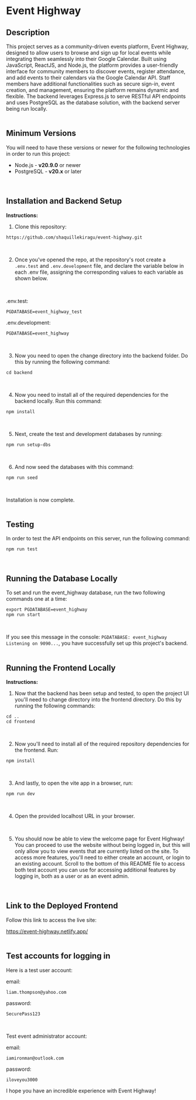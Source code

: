 # Event Highway

## Description

This project serves as a community-driven events platform, Event Highway, designed to allow users to browse and sign up for local events while integrating them seamlessly into their Google Calendar. Built using JavaScript, ReactJS, and Node.js, the platform provides a user-friendly interface for community members to discover events, register attendance, and add events to their calendars via the Google Calendar API. Staff members have additional functionalities such as secure sign-in, event creation, and management, ensuring the platform remains dynamic and flexible. The backend leverages Express.js to serve RESTful API endpoints and uses PostgreSQL as the database solution, with the backend server being run locally.
<br>
<br>

## Minimum Versions

You will need to have these versions or newer for the following technologies in order to run this project:

- Node.js - **v20.9.0** or newer
- PostgreSQL - **v20.x** or later
<br>

## Installation and Backend Setup

**Instructions:**
<br>

1. Clone this repository:

```
https://github.com/shaquillekiragu/event-highway.git
```
<br>

2. Once you've opened the repo, at the repository's root create a `.env.test` and `.env.development` file, and declare the variable below in each .env file, assigning the corresponding values to each variable as shown below.
<br>

.env.test:

```
PGDATABASE=event_highway_test
```

.env.development:

```
PGDATABASE=event_highway
```
<br>

3. Now you need to open the change directory into the backend folder. Do this by running the following command:

```
cd backend
```
<br>

4. Now you need to install all of the required dependencies for the backend locally. Run this command:

```
npm install
```
<br>

5. Next, create the test and development databases by running:

```
npm run setup-dbs
```
<br>

6. And now seed the databases with this command:

```
npm run seed
```
<br>

Installation is now complete.
<br>
<br>

## Testing

In order to test the API endpoints on this server, run the following command:

```
npm run test
```
<br>

## Running the Database Locally

To set and run the event_highway database, run the two following commands one at a time:

```
export PGDATABASE=event_highway
npm run start
```
<br>

If you see this message in the console: ```PGDATABASE: event_highway Listening on 9090...```, you have successfully set up this project's backend.
<br>
<br>

## Running the Frontend Locally

**Instructions:**

1. Now that the backend has been setup and tested, to open the project UI you'll need to change directory into the frontend directory. Do this by running the following commands:

```
cd ..
cd frontend
```
<br>

2. Now you'll need to install all of the required repository dependencies for the frontend. Run:

```
npm install
```
<br>

3. And lastly, to open the vite app in a browser, run:

```
npm run dev
```
<br>

4. Open the provided localhost URL in your browser.
<br>

5. You should now be able to view the welcome page for Event Highway! You can proceed to use the website without being logged in, but this will only allow you to view events that are currently listed on the site. To access more features, you'll need to either create an account, or login to an existing account.
Scroll to the bottom of this README file to access both test account you can use for accessing additional features by logging in, both as a user or as an event admin.
<br>

## Link to the Deployed Frontend

Follow this link to access the live site:

https://event-highway.netlify.app/
<br>
<br>

## Test accounts for logging in

Here is a test user account:

email:
```
liam.thompson@yahoo.com
```

password:
```
SecurePass123
```
<br>

Test event administrator account:

email:
```
iamironman@outlook.com
```
password:
```
iloveyou3000
```

I hope you have an incredible experience with Event Highway!
<br>
<br>
